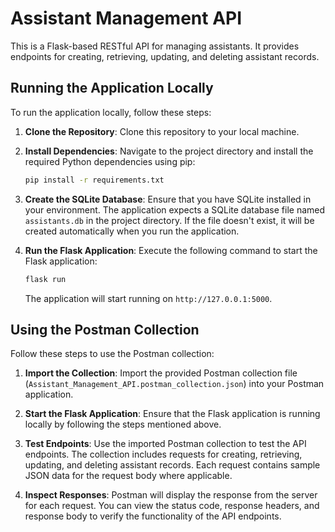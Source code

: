 # Assistant Management API

This is a Flask-based RESTful API for managing assistants. It provides endpoints for creating, retrieving, updating, and deleting assistant records.

## Running the Application Locally

To run the application locally, follow these steps:

1. **Clone the Repository**: Clone this repository to your local machine.

2. **Install Dependencies**: Navigate to the project directory and install the required Python dependencies using pip:

    ```bash
    pip install -r requirements.txt
    ```

3. **Create the SQLite Database**: Ensure that you have SQLite installed in your environment. The application expects a SQLite database file named `assistants.db` in the project directory. If the file doesn't exist, it will be created automatically when you run the application.

4. **Run the Flask Application**: Execute the following command to start the Flask application:

    ```bash
    flask run
    ```

   The application will start running on `http://127.0.0.1:5000`.

## Using the Postman Collection

Follow these steps to use the Postman collection:

1. **Import the Collection**: Import the provided Postman collection file (`Assistant_Management_API.postman_collection.json`) into your Postman application.

2. **Start the Flask Application**: Ensure that the Flask application is running locally by following the steps mentioned above.

3. **Test Endpoints**: Use the imported Postman collection to test the API endpoints. The collection includes requests for creating, retrieving, updating, and deleting assistant records. Each request contains sample JSON data for the request body where applicable.

4. **Inspect Responses**: Postman will display the response from the server for each request. You can view the status code, response headers, and response body to verify the functionality of the API endpoints.
